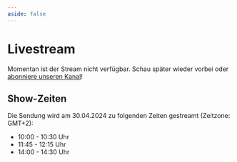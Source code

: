```yaml
---
aside: false
---
```

<script setup lang="ts">
import YouTubeEmbed from '../code/components/YouTubeEmbed.vue';
const youtubeLink = 'https://youtube.com/live/qW16RFDy3Kc';
</script>

# Livestream

<YouTubeEmbed
  v-if="youtubeLink"
  :src="youtubeLink"
/>
<p v-else>Momentan ist der Stream nicht verfügbar. Schau später wieder vorbei oder <a href="https://www.youtube.com/@penandpixels" target="_blank" rel="noopener noreferrer">abonniere unseren Kanal</a>!</p>

## Show-Zeiten

Die Sendung wird am 30.04.2024 zu folgenden Zeiten gestreamt (Zeitzone: GMT+2):

- 10:00 - 10:30 Uhr
- 11:45 - 12:15 Uhr
- 14:00 - 14:30 Uhr
